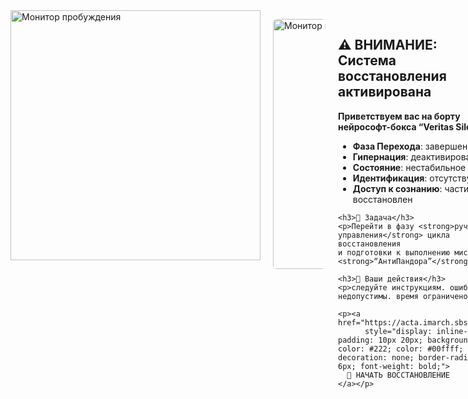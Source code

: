 <img src="https://github.com/Imperium-Silentii/scena-imarch/blob/main/images/giber2.gif?raw=true" alt="Монитор пробуждения" align="left" width="400" style="margin-right: 20px; margin-bottom: 10px;" />

<p>
  
<div style="display: flex; align-items: flex-start; margin-bottom: 20px;">
  <img src="https://github.com/Imperium-Silentii/scena-imarch/blob/main/images/giber2.gif?raw=true"
       alt="Монитор пробуждения"
       width="400"
       style="margin-right: 20px; border-radius: 6px;" />

  <div style="max-width: 600px;">
    <h2>⚠️ ВНИМАНИЕ: Система восстановления активирована</h2>
    <p><strong>Приветствуем вас на борту нейрософт-бокса “Veritas Silentii”</strong></p>
    <ul>
      <li><strong>Фаза Перехода</strong>: завершена</li>
      <li><strong>Гипернация</strong>: деактивирована</li>
      <li><strong>Состояние</strong>: нестабильное</li>
      <li><strong>Идентификация</strong>: отсутствует</li>
      <li><strong>Доступ к сознанию</strong>: частично восстановлен</li>
    </ul>

    <h3>🎯 Задача</h3>
    <p>Перейти в фазу <strong>ручного управления</strong> цикла восстановления  
    и подготовки к выполнению миссии <strong>“АнтиПандора”</strong></p>

    <h3>🧭 Ваши действия</h3>
    <p>следуйте инструкциям. ошибки недопустимы. время ограничено.</p>

    <p><a href="https://acta.imarch.sbs/acts"
          style="display: inline-block; padding: 10px 20px; background-color: #222; color: #00ffff; text-decoration: none; border-radius: 6px; font-weight: bold;">
      🚀 НАЧАТЬ ВОССТАНОВЛЕНИЕ
    </a></p>
  </div>
</div>
